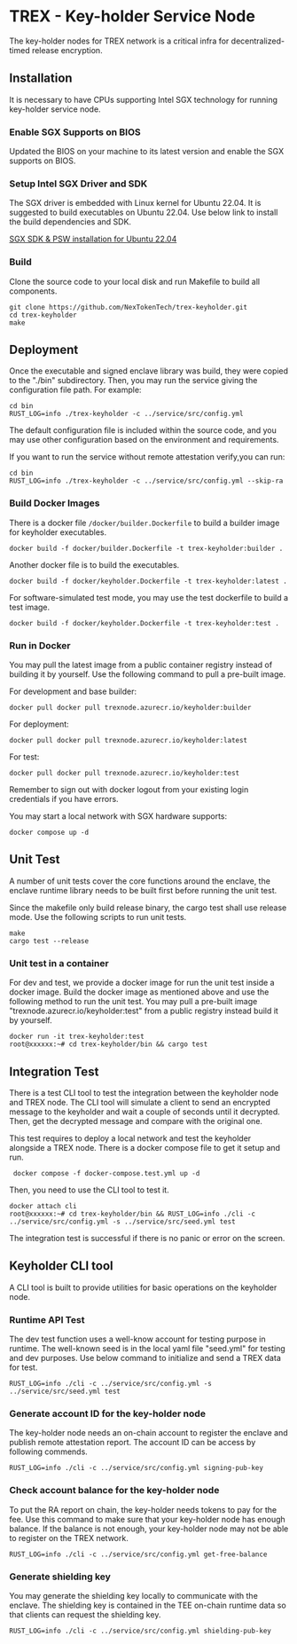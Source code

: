 # TREX - Key-holder Service Node
The key-holder nodes for TREX network is a critical infra for decentralized-timed release encryption.

## Installation
It is necessary to have CPUs supporting Intel SGX technology for running key-holder service node.
### Enable SGX Supports on BIOS
Updated the BIOS on your machine to its latest version and enable the SGX supports on BIOS.

### Setup Intel SGX Driver and SDK
The SGX driver is embedded with Linux kernel for Ubuntu 22.04. It is suggested to build executables 
on Ubuntu 22.04. Use below link to install the build dependencies and SDK.

[SGX SDK & PSW installation for Ubuntu 22.04](https://medium.com/@yangfanghao/sgx-driver-and-sdk-installation-for-ubuntu-22-04-7db6c254e65c)

### Build
Clone the source code to your local disk and run Makefile to build all components.
```shell
git clone https://github.com/NexTokenTech/trex-keyholder.git
cd trex-keyholder
make
```

## Deployment
Once the executable and signed enclave library was build, they were copied to the "./bin" subdirectory.
Then, you may run the service giving the configuration file path. For example:
```shell
cd bin
RUST_LOG=info ./trex-keyholder -c ../service/src/config.yml
```
The default configuration file is included within the source code, and you may use other configuration 
based on the environment and requirements.

If you want to run the service without remote attestation verify,you can run:
```
cd bin
RUST_LOG=info ./trex-keyholder -c ../service/src/config.yml --skip-ra
```
### Build Docker Images
There is a docker file `/docker/builder.Dockerfile` to build a builder image for keyholder executables.
```shell
docker build -f docker/builder.Dockerfile -t trex-keyholder:builder .
```
Another docker file is to build the executables.
```shell
docker build -f docker/keyholder.Dockerfile -t trex-keyholder:latest .
```
For software-simulated test mode, you may use the test dockerfile to build a test image.
```shell
docker build -f docker/keyholder.Dockerfile -t trex-keyholder:test .
```
### Run in Docker
You may pull the latest image from a public container registry instead of building it by yourself. 
Use the following command to pull a pre-built image.

For development and base builder:
```shell
docker pull docker pull trexnode.azurecr.io/keyholder:builder
```
For deployment:
```shell
docker pull docker pull trexnode.azurecr.io/keyholder:latest
```
For test:
```shell
docker pull docker pull trexnode.azurecr.io/keyholder:test
```
Remember to sign out with docker logout from your existing login credentials if you have errors.

You may start a local network with SGX hardware supports:
```shell
docker compose up -d
```

## Unit Test
A number of unit tests cover the core functions around the enclave, the enclave runtime library needs to be built first 
before running the unit test. 

Since the makefile only build release binary, the cargo test shall use release mode. Use the following scripts to run unit tests.
```shell
make
cargo test --release
```

### Unit test in a container
For dev and test, we provide a docker image for run the unit test inside a docker image.
Build the docker image as mentioned above and use the following method to run the unit test.
You may pull a pre-built image "trexnode.azurecr.io/keyholder:test" from a public registry instead build it by yourself.
```shell
docker run -it trex-keyholder:test
root@xxxxxx:~# cd trex-keyholder/bin && cargo test
```

## Integration Test
There is a test CLI tool to test the integration between the keyholder node and TREX node. The CLI tool will simulate a client to send an encrypted message
to the keyholder and wait a couple of seconds until it decrypted. Then, get the decrypted message and compare with the
original one.

This test requires to deploy a local network and test the keyholder alongside a TREX node.
There is a docker compose file to get it setup and run. 
```shell
 docker compose -f docker-compose.test.yml up -d
```
Then, you need to use the CLI tool to test it.
```shell
docker attach cli
root@xxxxxx:~# cd trex-keyholder/bin && RUST_LOG=info ./cli -c ../service/src/config.yml -s ../service/src/seed.yml test
```
The integration test is successful if there is no panic or error on the screen.

## Keyholder CLI tool
A CLI tool is built to provide utilities for basic operations on the keyholder node.
### Runtime API Test
The dev test function uses a well-know account for testing purpose in runtime. The well-known seed is in the 
local yaml file "seed.yml" for testing and dev purposes.
Use below command to initialize and send a TREX data for test.
```shell
RUST_LOG=info ./cli -c ../service/src/config.yml -s ../service/src/seed.yml test
```
### Generate account ID for the key-holder node
The key-holder node needs an on-chain account to register the enclave and publish remote attestation
report. The account ID can be access by following commends.
```shell
RUST_LOG=info ./cli -c ../service/src/config.yml signing-pub-key
```
### Check account balance for the key-holder node
To put the RA report on chain, the key-holder needs tokens to pay for the fee. Use this command to make
sure that your key-holder node has enough balance. If the balance is not enough, your key-holder node
may not be able to register on the TREX network.
```shell
RUST_LOG=info ./cli -c ../service/src/config.yml get-free-balance
```

### Generate shielding key
You may generate the shielding key locally to communicate with the enclave. The shielding key is contained
in the TEE on-chain runtime data so that clients can request the shielding key.
```shell
RUST_LOG=info ./cli -c ../service/src/config.yml shielding-pub-key
```